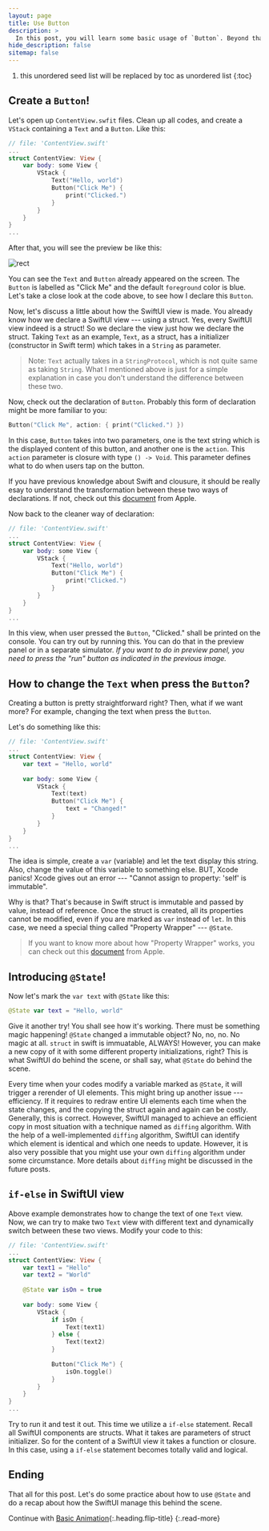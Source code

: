 ```yaml
---
layout: page
title: Use Button
description: >
  In this post, you will learn some basic usage of `Button`. Beyond that, you will also start to learn more about `@State`.
hide_description: false
sitemap: false
---
```


1. this unordered seed list will be replaced by toc as unordered list
{:toc}

## Create a `Button`!

Let's open up `ContentView.swfit` files. Clean up all codes, and create a `VStack` containing a `Text` and a `Button`. Like this:

``` swift
// file: 'ContentView.swift'
...
struct ContentView: View {
    var body: some View {
        VStack {
            Text("Hello, world")
            Button("Click Me") {
                print("Clicked.")
            }
        }
    }
}
...
```

After that, you will see the preview be like this:

![rect](intro/../../assets/img/intro/4/1.png)

You can see the `Text` and `Button` already appeared on the screen. The `Button` is labelled as "Click Me" and the default `foreground` color is blue. Let's take a close look at the code above, to see how I declare this `Button`.

Now, let's discuss a little about how the SwiftUI view is made. You already know how we declare a SwiftUI view --- using a struct. Yes, every SwiftUI view indeed is a struct! So we declare the view just how we declare the struct. Taking `Text` as an example, `Text`, as a struct, has a initializer (constructor in Swift term) which takes in a `String` as parameter.

> Note: `Text` actually takes in a `StringProtocol`, which is not quite same as taking `String`. What I mentioned above is just for a simple explanation in case you don't understand the difference between these two.

Now, check out the declaration of `Button`. Probably this form of declaration might be more familiar to you:

``` swift
Button("Click Me", action: { print("Clicked.") })
```

In this case, `Button` takes into two parameters, one is the text string which is the displayed content of this button, and another one is the `action`. This `action` parameter is closure with type `() -> Void`. This parameter defines what to do when users tap on the button.

If you have previous knowledge about Swift and clousure, it should be really esay to understand the transformation between these two ways of declarations. If not, check out this [document](https://docs.swift.org/swift-book/LanguageGuide/Closures.html#ID97) from Apple.

Now back to the cleaner way of declaration:

``` swift
// file: 'ContentView.swift'
...
struct ContentView: View {
    var body: some View {
        VStack {
            Text("Hello, world")
            Button("Click Me") {
                print("Clicked.")
            }
        }
    }
}
...
```

In this view, when user pressed the `Button`, "Clicked." shall be printed on the console. You can try out by running this. You can do that in the preview panel or in a separate simulator. *If you want to do in preview panel, you need to press the "run" button as indicated in the previous image.*

## How to change the `Text` when press the `Button`?

Creating a button is pretty straightforward right? Then, what if we want more? For example, changing the text when press the `Button`.

Let's do something like this:

``` swift
// file: 'ContentView.swift'
...
struct ContentView: View {
    var text = "Hello, world"
    
    var body: some View {
        VStack {
            Text(text)
            Button("Click Me") {
                text = "Changed!"
            }
        }
    }
}
...
```

The idea is simple, create a `var` (variable) and let the text display this string. Also, change the value of this variable to something else. BUT, Xcode panics! Xcode gives out an error --- "Cannot assign to property: 'self' is immutable".

Why is that? That's because in Swift struct is immutable and passed by value, instead of reference. Once the struct is created, all its properties cannot be modified, even if you are marked as `var` instead of `let`. In this case, we need a special thing called "Property Wrapper" --- `@State`.

> If you want to know more about how "Property Wrapper" works, you can check out this [document](https://docs.swift.org/swift-book/LanguageGuide/Properties.html) from Apple.

## Introducing `@State`!

Now let's mark the `var text` with `@State` like this:

``` swift
@State var text = "Hello, world"
```

Give it another try! You shall see how it's working. There must be something magic happening! `@State` changed a immutable object? No, no, no. No magic at all. `struct` in swift is immuatable, ALWAYS! However, you can make a new copy of it with some different property initializations, right? This is what SwiftUI do behind the scene, or shall say, what `@State` do behind the scene.

Every time when your codes modify a variable marked as `@State`, it will trigger a rerender of UI elements. This might bring up another issue --- efficiency. If it requires to redraw entire UI elements each time when the state changes, and the copying the struct again and again can be costly. Generally, this is correct. However, SwiftUI managed to achieve an efficient copy in most situation with a technique named as `diffing` algorithm. With the help of a well-implemented `diffing` algorithm, SwiftUI can identify which element is identical and which one needs to update. However, it is also very possible that you might use your own `diffing` algorithm under some circumstance. More details about `diffing` might be discussed in the future posts.

## `if-else` in SwiftUI view

Above example demonstrates how to change the text of one `Text` view. Now, we can try to make two `Text` view with different text and dynamically switch between these two views. Modify your code to this:

``` swift
// file: 'ContentView.swift'
...
struct ContentView: View {
    var text1 = "Hello"
    var text2 = "World"
    
    @State var isOn = true
    
    var body: some View {
        VStack {
            if isOn {
                Text(text1)
            } else {
                Text(text2)
            }
            
            Button("Click Me") {
                isOn.toggle()
            }
        }
    }
}
...
```

Try to run it and test it out. This time we utilize a `if-else` statement. Recall all SwiftUI components are structs. What it takes are parameters of struct initializer. So for the content of a SwiftUI view it takes a function or closure. In this case, using a `if-else` statement becomes totally valid and logical.

## Ending

That all for this post. Let's do some practice about how to use `@State` and do a recap about how the SwiftUI manage this behind the scene.

Continue with [Basic Animation](animation.md){:.heading.flip-title}
{:.read-more}
